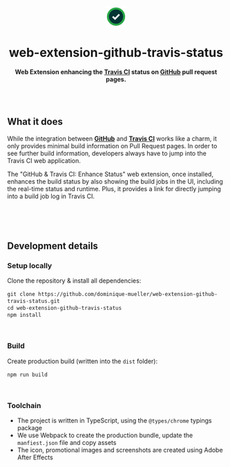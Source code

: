 <div align="center">

![Github & Travis CI Enhance Status Logo](/assets/icon-48.png?raw=true)

# web-extension-github-travis-status

**Web Extension enhancing the [Travis CI](https://travis-ci.org/) status on [GitHub](https://github.com/) pull request pages.**

</div>

<br><br>

## What it does

While the integration between **[GitHub](https://github.com/)** and **[Travis CI](https://travis-ci.org/)** works like a charm, it only
provides minimal build information on Pull Request pages. In order to see further build information, developers always have to jump into
the Travis CI web application.

The "GitHub & Travis CI: Enhance Status" web extension, once installed, enhances the build status by also showing the build jobs in the UI,
including the real-time status and runtime. Plus, it provides a link for directly jumping into a build job log in Travis CI.

<br><br><br>

## Development details

### Setup locally

Clone the repository & install all dependencies:

```
git clone https://github.com/dominique-mueller/web-extension-github-travis-status.git
cd web-extension-github-travis-status
npm install
```

<br>

### Build

Create production build (written into the `dist` folder):

```
npm run build
```

<br>

### Toolchain

- The project is written in TypeScript, using the `@types/chrome` typings package
- We use Webpack to create the production bundle, update the `manfiest.json` file and copy assets
- The icon, promotional images and screenshots are created using Adobe After Effects
